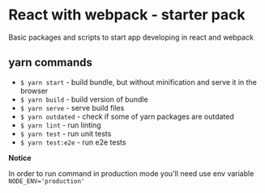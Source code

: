# React with webpack - starter pack

Basic packages and scripts to start app developing in react and webpack

## yarn commands

- `$ yarn start` - build bundle, but without minification and serve it in the browser
- `$ yarn build` - build version of bundle
- `$ yarn serve` - serve build files
- `$ yarn outdated` - check if some of yarn packages are outdated
- `$ yarn lint` - run linting
- `$ yarn test` - run unit tests
- `$ yarn test:e2e` - run e2e tests

**Notice**

In order to run command in production mode you'll need use env variable `NODE_ENV='production'`
